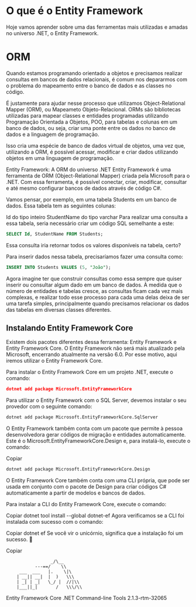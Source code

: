 # O que é o Entity Framework
Hoje vamos aprender sobre uma das ferramentas mais utilizadas e amadas no universo .NET, o Entity Framework.

# ORM
Quando estamos programando orientado a objetos e precisamos realizar consultas em bancos de dados relacionais, é comum nos depararmos com o problema do mapeamento entre o banco de dados e as classes no código.

É justamente para ajudar nesse processo que utilizamos Object-Relational Mapper (ORM), ou Mapeameto Objeto-Relacional. ORMs são bibliotecas utilizadas para mapear classes e entidades programadas utilizando Programação Orientada a Objetos, POO, para tabelas e colunas em um banco de dados, ou seja, criar uma ponte entre os dados no banco de dados e a linguagem de programação.

Isso cria uma espécie de banco de dados virtual de objetos, uma vez que, utilizando a ORM, é possível acessar, modificar e criar dados utilizando objetos em uma linguagem de programação.

Entity Framework: A ORM do universo .NET
Entity Framework é uma ferramenta de ORM (Object-Relational Mapper) criada pela Microsoft para o .NET. Com essa ferramenta, é possível conectar, criar, modificar, consultar e até mesmo configurar bancos de dados através de código C#.

Vamos pensar, por exemplo, em uma tabela Students em um banco de dados. Essa tabela tem as seguintes colunas:

Id do tipo inteiro
StudentName do tipo varchar
Para realizar uma consulta a essa tabela, seria necessário criar um código SQL semelhante a este:

```sql
SELECT Id, StudentName FROM Students;
```
Essa consulta iria retornar todos os valores disponíveis na tabela, certo?

Para inserir dados nessa tabela, precisaríamos fazer uma consulta como:

```sql
INSERT INTO Students VALUES (5, "João");
```
Agora imagine ter que construir consultas como essa sempre que quiser inserir ou consultar algum dado em um banco de dados. À medida que o número de entidades e tabelas cresce, as consultas ficam cada vez mais complexas, e realizar todo esse processo para cada uma delas deixa de ser uma tarefa simples, principalmente quando precisamos relacionar os dados das tabelas em diversas classes diferentes.

## Instalando Entity Framework Core

Existem dois pacotes diferentes dessa ferramenta: Entity Framework e Entity Framework Core. O Entity Framework não será mais atualizado pela Microsoft, encerrando atualmente na versão 6.0. Por esse motivo, aqui iremos utilizar o Entity Framework Core.

Para instalar o Entity Framework Core em um projeto .NET, execute o comando:

```json
dotnet add package Microsoft.EntityFrameworkCore
```
Para utilizar o Entity Framework com o SQL Server, devemos instalar o seu provedor com o seguinte comando:

```bash
dotnet add package Microsoft.EntityFrameworkCore.SqlServer
```
O Entity Framework também conta com um pacote que permite à pessoa desenvolvedora gerar códigos de migração e entidades automaticamente. Este é o Microsoft.EntityFrameworkCore.Design e, para instalá-lo, execute o comando:

Copiar
```bash
dotnet add package Microsoft.EntityFrameworkCore.Design
```
O Entity Framework Core também conta com uma CLI própria, que pode ser usada em conjunto com o pacote de Design para criar códigos C# automaticamente a partir de modelos e bancos de dados.

Para instalar a CLI do Entity Framework Core, execute o comando:

Copiar
dotnet tool install --global dotnet-ef
Agora verificamos se a CLI foi instalada com sucesso com o comando:

Copiar
dotnet ef
Se você vir o unicórnio, significa que a instalação foi um sucesso. 🎉

Copiar

                     _/\__
               ---==/    \\
         ___  ___   |.    \|\
        | __|| __|  |  )   \\\
        | _| | _|   \_/ |  //|\\
        |___||_|       /   \\\/\\

Entity Framework Core .NET Command-line Tools 2.1.3-rtm-32065
